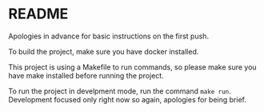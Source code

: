 # README

Apologies in advance for basic instructions on the first push.

To build the project, make sure you have docker installed.

This project is using a Makefile to run commands, so please make sure you have make installed before running the project.

To run the project in develpment mode, run the command `make run`. Development focused only right now so again, apologies for being brief.
